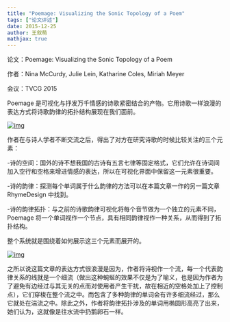 ```yaml
---
title: "Poemage: Visualizing the Sonic Topology of a Poem"
tags: ["论文评述"]
date: 2015-12-25
author: 王叙萌
mathjax: true
---
```


论文：Poemage: Visualizing the Sonic Topology of a Poem

作者：Nina McCurdy, Julie Lein, Katharine Coles, Miriah Meyer

会议：TVCG 2015

Poemage 是可视化与抒发万千情感的诗歌紧密结合的产物。它用诗歌一样浪漫的表达方式将诗歌韵律的拓扑结构展现在我们面前。

[![img](http://www.cad.zju.edu.cn/home/vagblog/wp-content/uploads/2015/12/%E5%9B%BE%E7%89%871.png)](http://www.cad.zju.edu.cn/home/vagblog/wp-content/uploads/2015/12/图片1.png)

作者在与诗人学者不断交流之后，得出了对方在研究诗歌的时候比较关注的三个元素：

-诗的空间：国外的诗不想我国的古诗有五言七律等固定格式，它们允许在诗词间加入空行和空格来增进情感的表达，所以在可视化界面中保留这一元素很重要。

-诗的韵律：探测每个单词属于什么韵律的方法可以在本篇文章一作的另一篇文章 RhymeDesign 中找到。

-诗的韵律拓扑：与之前的诗歌韵律可视化将每个音节做为一个独立的元素不同，Poemage 将一个单词视作一个节点，具有相同韵律视作一种关系，从而得到了拓扑结构。

整个系统就是围绕着如何展示这三个元素而展开的。

[![img](http://www.cad.zju.edu.cn/home/vagblog/wp-content/uploads/2015/12/%E5%9B%BE%E7%89%872.png)](http://www.cad.zju.edu.cn/home/vagblog/wp-content/uploads/2015/12/图片2.png)

之所以说这篇文章的表达方式很浪漫是因为，作者将诗视作一个流，每一个代表韵律关系的线就是一个细流（做出这种蜿蜒的效果不仅是为了喻义，也是因为作者为了避免有边经过与其无关的点而对使用者产生干扰，故在相近的空格处加上了控制点），它们穿梭在整个流之中。而包含了多种韵律的单词会有许多细流经过，那么它就处在湍流之中。除此之外，作者将韵律拓扑涉及的单词用椭圆形高亮了出来，她们认为，这就像是往水流中扔鹅卵石一样。
